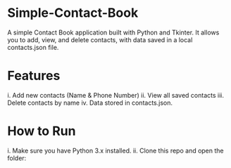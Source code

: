 # Simple-Contact-Book
A simple Contact Book application built with Python and Tkinter.
It allows you to add, view, and delete contacts, with data saved in a local contacts.json file.
# Features
  i. Add new contacts (Name & Phone Number)
  ii. View all saved contacts
  iii. Delete contacts by name
  iv. Data stored in contacts.json.
# How to Run
 i. Make sure you have Python 3.x installed.
 ii. Clone this repo and open the folder:
